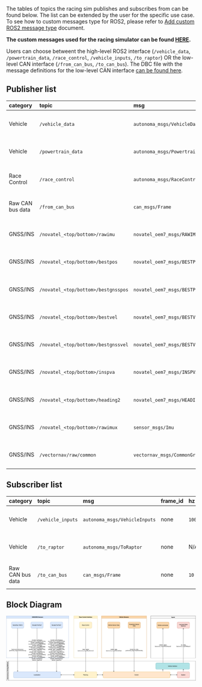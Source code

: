 The tables of topics the racing sim publishes and subscribes from can be found below.
The list can be extended by the user for the specific use case.
To see how to custom messages type for ROS2, please refer to [Add custom ROS2 message type](../../Components/ROS2/AddCustomROS2MessageType/index.md) document.

**The custom messages used for the racing simulator can be found [HERE](https://github.com/autonomalabs/sim-msgs).**

Users can choose betweent the high-level ROS2 interface (`/vehicle_data`, `/powertrain_data`, `/race_control`, `/vehicle_inputs`, `/to_raptor`) OR the low-level CAN interface (`/from_can_bus`, `/to_can_bus`). The DBC file with the message definitions for the low-level CAN interface [can be found here](CAN1-INDY-V14.dbc).

## Publisher list

|category|topic|msg|frame_id|hz|QoS|
|:--|:--|:--|:--|:--|:--|
|Vehicle|`/vehicle_data`|`autonoma_msgs/VehicleData`|none|`100`|`Reliable`, `Volatile`, `Keep last/10`|
|Vehicle|`/powertrain_data`|`autonoma_msgs/PowertrainData`|none|`100`|`Reliable`, `Volatile`, `Keep last/10`|
|Race Control|`/race_control`|`autonoma_msgs/RaceControl`|none|`10`|`Reliable`, `Volatile`, `Keep last/10`|
|Raw CAN bus data|`/from_can_bus`|`can_msgs/Frame`|none|`10`|`Reliable`, `Volatile`, `Keep last/10` |
|GNSS/INS|`/novatel_<top/bottom>/rawimu`|`novatel_oem7_msgs/RAWIMU`|none|`125`|`Reliable`, `Volatile`, `Keep last/10`|
|GNSS/INS|`/novatel_<top/bottom>/bestpos`|`novatel_oem7_msgs/BESTPOS`|none|`20`|`Reliable`, `Volatile`, `Keep last/10`|
|GNSS/INS|`/novatel_<top/bottom>/bestgnsspos`|`novatel_oem7_msgs/BESTPOS`|none|`20`|`Reliable`, `Volatile`, `Keep last/10`|
|GNSS/INS|`/novatel_<top/bottom>/bestvel`|`novatel_oem7_msgs/BESTVEL`|none|`20`|`Reliable`, `Volatile`, `Keep last/10`|
|GNSS/INS|`/novatel_<top/bottom>/bestgnssvel`|`novatel_oem7_msgs/BESTVEL`|none|`20`|`Reliable`, `Volatile`, `Keep last/10`|
|GNSS/INS|`/novatel_<top/bottom>/inspva`|`novatel_oem7_msgs/INSPVA`|none|`20`|`Reliable`, `Volatile`, `Keep last/10`|
|GNSS/INS|`/novatel_<top/bottom>/heading2`|`novatel_oem7_msgs/HEADING2`|none|`20`|`Reliable`, `Volatile`, `Keep last/10`|
|GNSS/INS|`/novatel_<top/bottom>/rawimux`|`sensor_msgs/Imu`|none|`125`|`Reliable`, `Volatile`, `Keep last/10`|
|GNSS/INS|`/vectornav/raw/common`|`vectornav_msgs/CommonGroup`|none|`100`|`Reliable`, `Volatile`, `Keep last/10`|


## Subscriber list

|category|topic|msg|frame_id|hz|QoS|
|:--|:--|:--|:--|:--|:--|
|Vehicle|`/vehicle_inputs`|`autonoma_msgs/VehicleInputs`|none|`100`|`Reliable`, `Volatile`, `Keep last/10`|
|Vehicle|`/to_raptor`|`autonoma_msgs/ToRaptor`|none|N/A|`Reliable`, `Volatile`, `Keep last/10`|
|Raw CAN bus data|`/to_can_bus`|`can_msgs/Frame`|none|`10`|`Reliable`, `Volatile`, `Keep last/10` |


## Block Diagram
![](AV21R_sensors.png)
